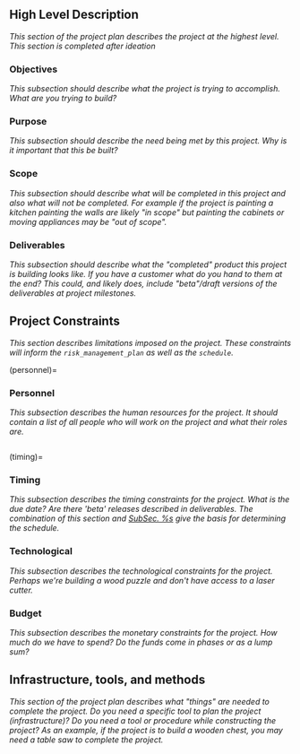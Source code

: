 


## High Level Description

_This section of the project plan describes the project at the highest level.
This section is completed after ideation_


### Objectives

_This subsection should describe what the project is trying to accomplish. What
are you trying to build?_

### Purpose

_This subsection should describe the need being met by this project. Why is it
important that this be built?_

### Scope

_This subsection should describe what will be completed in this project and also
what will not be completed. For example if the project is painting a kitchen
painting the walls are likely "in scope" but painting the cabinets or moving
appliances may be "out of scope"._

### Deliverables

_This subsection should describe what the "completed" product this project is
building looks like. If you have a customer what do you hand to them at the
end? This could, and likely does, include "beta"/draft versions of the
deliverables at project milestones._

## Project Constraints

_This section describes limitations imposed on the project. These constraints
will inform the ```risk_management_plan``` as well as the ```schedule```._

(personnel)=
### Personnel

_This subsection describes the human resources for the project. It should
contain a list of all people who will work on the project and what their roles
are._

```{include} personnel/person.md
```

(timing)=
### Timing
_This subsection describes the timing constraints for the project. What is the
due date? Are there 'beta' releases described in deliverables. The combination
of this section and [SubSec. %s](#personnel) give the basis for determining the
schedule._

### Technological
_This subsection describes the technological constraints for the project.
Perhaps we're building a wood puzzle and don't have access to a laser cutter._

### Budget
_This subsection describes the monetary constraints for the project. How much do
we have to spend? Do the funds come in phases or as a lump sum?_


## Infrastructure, tools, and methods

_This section of the project plan describes what "things" are needed to complete
the project. Do you need a specific tool to plan the project (infrastructure)?
Do you need a tool or procedure while constructing the project? As an example,
if the project is to build a wooden chest, you may need a table saw to complete
the project._
